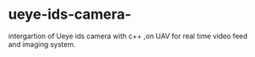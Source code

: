 # ueye-ids-camera-
intergartion of Ueye ids camera with c++ ,on UAV for real time video feed 
and imaging system.
